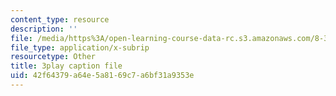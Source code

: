 ```yaml
---
content_type: resource
description: ''
file: /media/https%3A/open-learning-course-data-rc.s3.amazonaws.com/8-334-statistical-mechanics-ii-statistical-physics-of-fields-spring-2014/42f64379a64e5a8169c7a6bf31a9353e_y7sIuqgADgc.srt
file_type: application/x-subrip
resourcetype: Other
title: 3play caption file
uid: 42f64379-a64e-5a81-69c7-a6bf31a9353e
---
```

